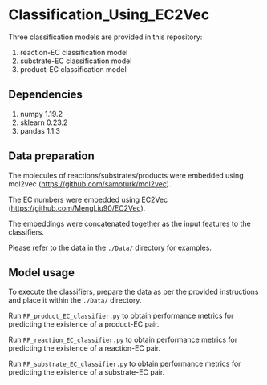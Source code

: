 # Classification_Using_EC2Vec
Three classification models are provided in this repository:

1. reaction-EC classification model
2. substrate-EC classification model
3. product-EC classification model
## Dependencies
1. numpy 1.19.2
2. sklearn 0.23.2
3. pandas 1.1.3

## Data preparation
The molecules of reactions/substrates/products were embedded using mol2vec (https://github.com/samoturk/mol2vec).

The EC numbers were embedded using EC2Vec (https://github.com/MengLiu90/EC2Vec).

The embeddings were concatenated together as the input features to the classifiers.

Please refer to the data in the ```./Data/``` directory for examples.

## Model usage
To execute the classifiers, prepare the data as per the provided instructions and place it within the ```./Data/``` directory.

Run ```RF_product_EC_classifier.py``` to obtain performance metrics for predicting the existence of a product-EC pair.

Run ```RF_reaction_EC_classifier.py``` to obtain performance metrics for predicting the existence of a reaction-EC pair.

Run ```RF_substrate_EC_classifier.py``` to obtain performance metrics for predicting the existence of a substrate-EC pair.





